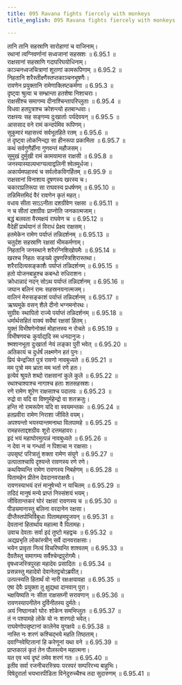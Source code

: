 ```yaml
---
title: 095 Ravana fights fiercely with monkeys
title_english: 095 Ravana fights fiercely with monkeys

---
```

<div class="audioEmbed"  caption="श्रीराम-हरिसीताराममूर्ति-घनपाठिभ्यां वचनम्" src="https://archive.org/download/Ramayana-recitation-Sriram-harisItArAmamUrti-Ghanapaati-v2/Kanda_6/Kanda_6_YK-095-Ravana_fights_fiercely_with_monkeys_0.mp3"></div>

तानि तानि सहस्राणि सारोहाणां च वाजिनाम्।  
रथानां त्वग्निवर्णानां सध्वजानां सहस्रशः ॥ 6.95.1 ॥   
राक्षसानां सहस्राणि गदापरिघयोधिनाम्।  
काञ्चनध्वजचित्राणां शूराणां कामरूपिणाम् ॥ 6.95.2 ॥   
निहतानि शरैस्तीक्ष्णैस्तप्तकाञ्चनभूषणैः।  
रावणेन प्रयुक्तानि रामेणाक्लिष्टकर्मणा ॥ 6.95.3 ॥   
दृष्ट्वा श्रुत्वा च सम्भ्रान्ता हतशेषा निशाचराः।  
राक्षसीश्च समागम्य दीनाश्चिन्तापरिप्लुताः ॥ 6.95.4 ॥   
विधवा हतपुत्राश्च क्रोशन्त्यो हतबान्धवाः।  
राक्षस्यः सह सङ्गम्य दुःखार्ताः पर्यदेवयन् ॥ 6.95.5 ॥   
आससाद वने रामं कन्दर्पमिव रूपिणम्।  
सुकुमारं महासत्त्वं सर्वभूतहिते रतम् ॥ 6.95.6 ॥   
तं दृष्ट्वा लोकनिन्द्या सा हीनरूपा प्रकामिता ॥ 6.95.7 ॥   
कथं सर्वगुणैर्हीना गुणवन्तं महौजसम्।  
सुमुखं दुर्मुखी रामं कामयामास राक्षसी ॥ 6.95.8 ॥   
जनस्यास्याल्पभाग्यत्वाद्वलिनी श्वेतमूर्धजा।  
अकार्यमपहास्यं च सर्वलोकविगर्हितम् ॥ 6.95.9 ॥   
राक्षसानां विनाशाय दूषणस्य खरस्य च।  
चकाराप्रतिरूपा सा राघवस्य प्रधर्षणम् ॥ 6.95.10 ॥   
तन्निमित्तमिदं वैरं रावणेन कृतं महत्।  
वधाय सीता साऽऽनीता दशग्रीवेण रक्षसा ॥ 6.95.11 ॥   
न च सीतां दशग्रीवः प्राप्नोति जनकात्मजाम्।  
बद्धं बलवता वैरमक्षयं राघवेण च ॥ 6.95.12 ॥   
वैदेहीं प्रार्थयानं तं विराधं प्रेक्ष्य राक्षसम्।  
हतमेकेन रामेण पर्याप्तं तन्निदर्शनम् ॥ 6.95.13 ॥   
चतुर्दश सहस्राणि रक्षसां भीमकर्मणाम्।  
निहतानि जनस्थाने शरैरग्निशिखोपमैः ॥ 6.95.14 ॥   
खरश्च निहतः सङ्ख्ये दूषणस्त्रिशिरास्तथा।  
शरैरादित्यसङ्काशैः पर्याप्तं तन्निदर्शनम् ॥ 6.95.15 ॥   
हतो योजनबाहुश्च कबन्धो रुधिराशनः।  
क्रोधान्नादं नदन् सोऽथ पर्याप्तं तन्निदर्शनम् ॥ 6.95.16 ॥   
जघान बलिनं रामः सहस्रनयनात्मजम्।  
वालिनं मेरुसङ्काशं पर्याप्तं तन्निदर्शनम् ॥ 6.95.17 ॥   
ऋष्यमूके वसन् शैले दीनो भग्नमनोरथः।  
सुग्रीवः स्थापितो राज्ये पर्याप्तं तन्निदर्शनम् ॥ 6.95.18 ॥   
धर्मार्थसहितं वाक्यं सर्वेषां रक्षसां हितम्।  
युक्तं विभीषणेनोक्तं मोहात्तस्य न रोचते ॥ 6.95.19 ॥   
विभीषणवचः कुर्याद्यदि स्म धनदानुजः।  
श्मशानभूता दुःखार्ता नेयं लङ्का पुरी भवेत् ॥ 6.95.20 ॥   
अतिकायं च दुर्धर्षं लक्ष्मणेन हतं पुनः।  
प्रियं चेन्द्रजितं पुत्रं रावणो नावबुध्यते ॥ 6.95.21 ॥   
मम पुत्रो मम भ्राता मम भर्ता रणे हतः।  
इत्येवं श्रूयते शब्दो राक्षसानां कुले कुले ॥ 6.95.22 ॥   
रथाश्चाश्वाश्च नागाश्च हताः शतसहस्रशः।  
रणे रामेण शूरेण राक्षसाश्च पदातयः ॥ 6.95.23 ॥   
रुद्रो वा यदि वा विष्णुर्महेन्द्रो वा शतक्रतुः।  
हन्ति नो रामरूपेण यदि वा स्वयमन्तकः ॥ 6.95.24 ॥   
हतप्रवीरा रामेण निराशा जीविते वयम्।  
अपश्यन्तो भयस्यान्तमनाथा विलपामहे ॥ 6.95.25 ॥   
रामहस्ताद्दशग्रीवः शूरो दत्तमहावरः।  
इदं भयं महाघोरमुत्पन्नं नावबुध्यते ॥ 6.95.26 ॥   
न देवा न च गन्धर्वा न पिशाचा न राक्षसाः।  
उपसृष्टं परित्रातुं शक्ता रामेण संयुगे ॥ 6.95.27 ॥   
उत्पाताश्चापि दृश्यन्ते रावणस्य रणे रणे।  
कथयिष्यन्ति रामेण रावणस्य निबर्हणम् ॥ 6.95.28 ॥   
पितामहेन प्रीतेन देवदानवराक्षसैः।  
रावणस्याभयं दत्तं मानुषेभ्यो न याचितम् ॥ 6.95.29 ॥   
तदिदं मानुषं मन्ये प्राप्तं निस्संशयं भयम्।  
जीवितान्तकरं घोरं रक्षसां रावणस्य च ॥ 6.95.30 ॥   
पीड्यमानास्तु बलिना वरदानेन रक्षसा।  
दीप्तैस्तपोभिर्विबुधाः पितामहमपूजयन् ॥ 6.95.31 ॥   
देवतानां हितार्थाय महात्मा वै पितामहः।  
उवाच देवताः सर्वा इदं तुष्टो महद्वचः ॥ 6.95.32 ॥   
अद्यप्रभृति लोकांस्त्रीन् सर्वे दानवराक्षसाः।  
भयेन प्रावृता नित्यं विचरिष्यन्ति शाश्वतम् ॥ 6.95.33 ॥   
दैवतैस्तु समागम्य सर्वैश्चेन्द्रपुरोगमैः।  
वृषध्वजस्त्रिपुरहा महादेवः प्रसादितः ॥ 6.95.34 ॥   
प्रसन्नस्तु महादेवो देवानेतद्वचोऽब्रवीत्।  
उत्पत्स्यति हितार्थं वो नारी रक्षःक्षयावहा ॥ 6.95.35 ॥   
एषा देवैः प्रयुक्ता तु क्षुद्यथा दानवान् पुरा।  
भक्षयिष्यति नः सीता राक्षसघ्नी सरावणान् ॥ 6.95.36 ॥   
रावणस्यापनीतेन दुर्विनीतस्य दुर्मतेः।  
अयं निष्ठानको घोरः शोकेन समभिप्लुतः ॥ 6.95.37 ॥   
तं न पश्यामहे लोके यो नः शरणदो भवेत्।  
राघवेणोपसृष्टानां कालेनेव युगक्षये ॥ 6.95.38 ॥   
नास्ति नः शरणं कश्चिद्भये महति तिष्ठताम्।  
दवाग्निवेष्टितानां हि करेणूनां यथा वने ॥ 6.95.39 ॥   
प्राप्तकालं कृतं तेन पौलस्त्येन महात्मना।  
यत एव भयं दृष्टं तमेव शरणं गतः ॥ 6.95.40 ॥   
इतीव सर्वा रजनीचरस्त्रियः परस्परं सम्परिरभ्य बाहुभिः।  
विषेदुरार्ता भयभारपीडिता विनेदुरुच्चैश्च तदा सुदारुणम् ॥ 6.95.41 ॥   